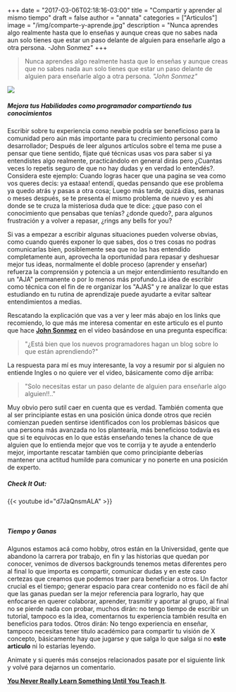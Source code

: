+++
date = "2017-03-06T02:18:16-03:00"
title = "Compartir y aprender al mismo tiempo"
draft = false
author = "annata"
categories = ["Articulos"]
image = "/img/comparte-y-aprende.jpg"
description = "Nunca aprendes algo realmente hasta que lo enseñas y aunque creas que no sabes nada aun solo tienes que estar un paso delante de alguien para enseñarle algo a otra persona. -John Sonmez"
+++
>Nunca aprendes algo realmente hasta que lo enseñas y aunque creas que no sabes nada aun solo tienes que estar
un paso delante de alguien para enseñarle algo a otra persona.
                                                                                            *"John Sonmez"*
<!--more-->

![](/img/comparte-y-aprende.jpg)

##### Mejora tus Habilidades como programador compartiendo tus conocimientos

Escribir sobre tu experiencia como newbie podría ser beneficioso para la comunidad pero aún más importante para tu crecimiento personal como desarrollador; Después de leer algunos artículos sobre el tema me puse a pensar que tiene sentido, fijate qué técnicas usas vos para saber si ya entendistes algo realmente, practicándolo en general dirás pero ¿Cuantas veces lo repetis seguro de que no hay dudas y en verdad lo entendés?. Considera este ejemplo: Cuando logras hacer que una pagina se vea como vos queres decis: ya estaaa! entendí, quedas pensando que ese problema ya quedo atrás y pasas a otra cosa; Luego más tarde, quizá días, semanas o meses después, se te presenta el mismo problema de nuevo y es ahi donde  se te cruza la misteriosa duda que te dice: ¿que paso con el conocimiento que pensabas que tenías? ¿donde quedo?, para algunos frustración y a volver a repasar, ¿rings any bells for you?

Si vas a empezar a escribir algunas situaciones pueden volverse obvias, como cuando querés exponer lo que sabes, dos o tres cosas  no podras comunicarlas bien, posiblemente sea que no las has entendido completamente aun, aprovecha la  oportunidad para repasar y  deshuesar mejor tus ideas, normalmente el doble proceso (aprender y enseñar) refuerza la comprensión y potencia a un mejor entendimiento resultando en un "AJA" permanente o por lo menos más profundo.La idea de escribir como técnica con el fin de re organizar los "AJAS" y re analizar lo que estas estudiando en tu rutina de aprendizaje puede ayudarte a evitar saltear entendimientos a medias.

Rescatando la explicación que vas a ver y leer más abajo en los links que recomiendo, lo que más me interesa comentar en este articulo es el punto que hace **[John Sonmez](https://www.linkedin.com/in/johnsonmez)** en el vídeo basándose en una pregunta especifica:

> "¿Está bien que los nuevos programadores hagan un blog sobre lo que están aprendiendo?"

La respuesta para mí es muy interesante, la voy a resumir por si alguien no entiende Ingles o no quiere ver el video, básicamente como dije arriba:

> "Solo necesitas estar un paso delante de alguien para enseñarle algo alguien!!.."

Muy obvio pero sutil caer en cuenta  que es verdad. También comenta que al ser principiante estas en una posición única donde otros que recién comienzan pueden sentirse identificados con los problemas básicos que una persona más avanzada no los plantearía, más beneficioso todavía es que si te equivocas en lo que estás enseñando tenes la chance de que alguien que lo entienda mejor que vos te corrija y te ayude a entenderlo mejor, importante rescatar también  que como principiante deberías mantener una actitud humilde para comunicar y no ponerte en una posición de experto.

##### Check It Out:


{{< youtube id="d7JaQnsmALA" >}}

&nbsp;

##### Tiempo y Ganas

Algunos estamos acá como hobby, otros están en la Universidad, gente que abandono la carrera por trabajo, en fin y las historias que quedan por conocer, venimos de diversos backgrounds tenemos metas diferentes pero al final lo que importa es compartir, comunicar dudas y en este caso certezas que creamos que podemos traer para beneficiar a otros. Un factor crucial es el tiempo; generar espacio para crear contenido no es fácil de ahí que las ganas puedan ser la mejor referencia para lograrlo, hay que enfocarse en querer colaborar, aprender, trasmitir y aportar al grupo, al final no se pierde nada con probar, muchos dirán: no tengo tiempo de escribir un tutorial, tampoco es la idea, comentarnos tu experiencia también resulta en beneficios para todos. Otros dirán: No tengo experiencia en enseñar, tampoco necesitas tener titulo académico para compartir tu visión de X concepto, básicamente hay que jugarse y que salga lo que salga si no **este articulo** ni lo estarías leyendo.

Animate y si querés más consejos relacionados pasate por el siguiente link y volvé para dejarnos un comentario.

**[You Never Really Learn Something Until You Teach It](https://dzone.com/articles/you-never-really-learn)**.
